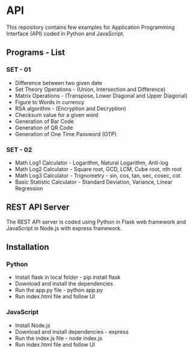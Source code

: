 # API
This repository contains few examples for Application Programming Interface (API) coded in Python and JavaScript.

## Programs - List
### SET - 01
* Difference between two given date
* Set Theory Operations - (Union, Intersection and Difference)
* Matrix Operations - (Transpose, Lower Diagonal and Upper Diagonal)
* Figure to Words in currency
* RSA algorithm - (Encryption and Decryption)
* Checksum value for a given word
* Generation of Bar Code
* Generation of QR Code
* Generation of One Time Password (OTP)

### SET - 02
* Math Log1 Calculator - Logarithm, Natural Logarithm, Anti-log
* Math Log2 Calculator - Square root, GCD, LCM, Cube root, nth root
* Math Log3 Calculator - Trignometry - sin, cos, tan, sec, cosec, cot
* Basic Statistic Calculator - Standard Deviation, Variance, Linear Regression

## REST API Server
The REST API server is coded using Python in Flask web framework and JavaScript in Node.js with express framework.

## Installation
### Python
* Install flask in local folder - pip install flask
* Download and install the dependencies
* Run the app.py file - python app.py
* Run index.html file and follow UI
### JavaScript
* Install Node.js 
* Download and install dependencies - express
* Run the index.js file - node index.js
* Run index.html file and follow UI
